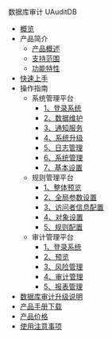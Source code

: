 <div class="sidebar_title icon__udas"> 数据库审计 UAuditDB</div>

* [概览](security/udas/overview)
* 产品简介
    * [产品概述](security/udas/concepts/overeview)
    * [支持范围](security/udas/concepts/support)
    * [功能特性](security/udas/concepts/feature)
* [快速上手](security/udas/start)
* 操作指南
    * 系统管理平台
        * [1、登录系统](security/udas/operation/manage/login)
        * [2、数据维护](security/udas/operation/manage/data)
        * [3、通知服务](security/udas/operation/manage/inform)
        * [4、系统升级](security/udas/operation/manage/upgrade)
        * [5、日志管理](security/udas/operation/manage/log)
        * [6、系统管理](security/udas/operation/manage/system)
        * [7、基本设置](security/udas/operation/manage/basic)
    * 规则管理平台
        * [1、整体预览](security/udas/operation/rule/dashboard)
        * [2、全局参数设置](security/udas/operation/rule/whole)
        * [3、访问者信息配置](security/udas/operation/rule/config)
        * [4、对象设置](security/udas/operation/rule/object)
        * [5、规则配置](security/udas/operation/rule/procedure)
    * 审计管理平台
        * [1、登录系统](security/udas/operation/audit/login)
        * [2、预览](security/udas/operation/audit/dashboard)
        * [3、风险管理](security/udas/operation/audit/risk)
        * [4、审计管理](security/udas/operation/audit/aud)
        * [5、报表管理](security/udas/operation/audit/report)
* [数据库审计升级说明](security/udas/shengji)
* [产品手册下载](security/udas/manual)
* [产品价格](security/udas/price)
* [使用注意事项](security/udas/warning)


   
    
   
   
    
        
